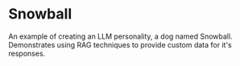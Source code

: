 # Snowball

An example of creating an LLM personality, a dog named Snowball. Demonstrates using RAG techniques to provide custom data for it's responses.
